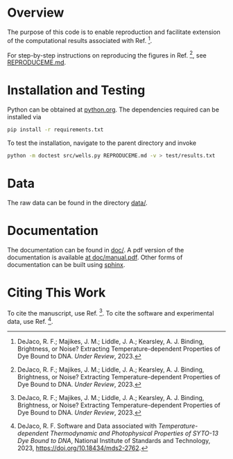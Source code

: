 # Overview

The purpose of this code is to enable reproduction
and facilitate extension of the computational
results associated with Ref. [^1].

For step-by-step instructions on reproducing the figures in Ref. [^1],
see [REPRODUCEME.md](REPRODUCEME.md).

# Installation and Testing

Python can be obtained at [python.org](https://python.org).
The dependencies required can be installed via

```bash
pip install -r requirements.txt
```

To test the installation, navigate to the parent directory and invoke

```bash
python -m doctest src/wells.py REPRODUCEME.md -v > test/results.txt
```

# Data

The raw data can be found in the directory [data/](data/).

# Documentation

The documentation can be found in [doc/](doc/).
A pdf version of the documentation is available [at doc/manual.pdf](doc/manual.pdf).
Other forms of documentation can be built using [sphinx](https://www.sphinx-doc.org).

# Citing This Work

To cite the manuscript, use Ref. [^1].
To cite the software and experimental data, use Ref. [^2].

[^1]: DeJaco, R. F.; Majikes, J. M.; Liddle, J. A.; Kearsley, A. J. Binding, Brightness, or Noise? Extracting Temperature-dependent Properties of Dye Bound to DNA. *Under Review*, 2023.

[^2]: DeJaco, R. F. Software and Data associated with *Temperature-dependent Thermodynamic and Photophysical Properties of SYTO-13 Dye Bound to DNA*, National Institute of Standards and Technology, 2023, https://doi.org/10.18434/mds2-2762.
